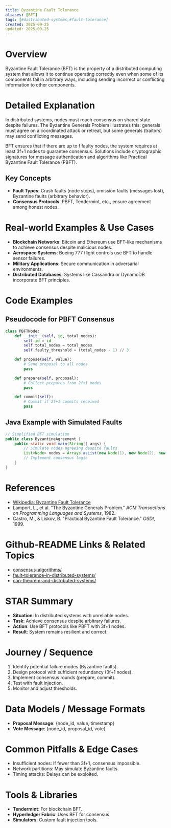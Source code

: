 ```yaml
---
title: Byzantine Fault Tolerance
aliases: [BFT]
tags: [#distributed-systems,#fault-tolerance]
created: 2025-09-25
updated: 2025-09-25
---
```


# Overview

Byzantine Fault Tolerance (BFT) is the property of a distributed computing system that allows it to continue operating correctly even when some of its components fail in arbitrary ways, including sending incorrect or conflicting information to other components.

# Detailed Explanation

In distributed systems, nodes must reach consensus on shared state despite failures. The Byzantine Generals Problem illustrates this: generals must agree on a coordinated attack or retreat, but some generals (traitors) may send conflicting messages.

BFT ensures that if there are up to f faulty nodes, the system requires at least 3f+1 nodes to guarantee consensus. Solutions include cryptographic signatures for message authentication and algorithms like Practical Byzantine Fault Tolerance (PBFT).

## Key Concepts
- **Fault Types**: Crash faults (node stops), omission faults (messages lost), Byzantine faults (arbitrary behavior).
- **Consensus Protocols**: PBFT, Tendermint, etc., ensure agreement among honest nodes.

# Real-world Examples & Use Cases

- **Blockchain Networks**: Bitcoin and Ethereum use BFT-like mechanisms to achieve consensus despite malicious nodes.
- **Aerospace Systems**: Boeing 777 flight controls use BFT to handle sensor failures.
- **Military Applications**: Secure communication in adversarial environments.
- **Distributed Databases**: Systems like Cassandra or DynamoDB incorporate BFT principles.

# Code Examples

## Pseudocode for PBFT Consensus
```python
class PBFTNode:
    def __init__(self, id, total_nodes):
        self.id = id
        self.total_nodes = total_nodes
        self.faulty_threshold = (total_nodes - 1) // 3

    def propose(self, value):
        # Send proposal to all nodes
        pass

    def prepare(self, proposal):
        # Collect prepares from 2f+1 nodes
        pass

    def commit(self):
        # Commit if 2f+1 commits received
        pass
```

## Java Example with Simulated Faults
```java
// Simplified BFT simulation
public class ByzantineAgreement {
    public static void main(String[] args) {
        // Simulate nodes agreeing despite faults
        List<Node> nodes = Arrays.asList(new Node(1), new Node(2), new Node(3), new Node(4));
        // Implement consensus logic
    }
}
```

# References

- [Wikipedia: Byzantine Fault Tolerance](https://en.wikipedia.org/wiki/Byzantine_fault_tolerance)
- Lamport, L., et al. "The Byzantine Generals Problem." *ACM Transactions on Programming Languages and Systems*, 1982.
- Castro, M., & Liskov, B. "Practical Byzantine Fault Tolerance." *OSDI*, 1999.

# Github-README Links & Related Topics

- [consensus-algorithms/](consensus-algorithms/)
- [fault-tolerance-in-distributed-systems/](fault-tolerance-in-distributed-systems/)
- [cap-theorem-and-distributed-systems/](cap-theorem-and-distributed-systems/)

# STAR Summary

- **Situation**: In distributed systems with unreliable nodes.
- **Task**: Achieve consensus despite arbitrary failures.
- **Action**: Use BFT protocols like PBFT with 3f+1 nodes.
- **Result**: System remains resilient and correct.

# Journey / Sequence

1. Identify potential failure modes (Byzantine faults).
2. Design protocol with sufficient redundancy (3f+1 nodes).
3. Implement consensus rounds (prepare, commit).
4. Test with fault injection.
5. Monitor and adjust thresholds.

# Data Models / Message Formats

- **Proposal Message**: {node_id, value, timestamp}
- **Vote Message**: {node_id, proposal_id, vote}

# Common Pitfalls & Edge Cases

- Insufficient nodes: If fewer than 3f+1, consensus impossible.
- Network partitions: May simulate Byzantine faults.
- Timing attacks: Delays can be exploited.

# Tools & Libraries

- **Tendermint**: For blockchain BFT.
- **Hyperledger Fabric**: Uses BFT for consensus.
- **Simulators**: Custom fault injection tools.